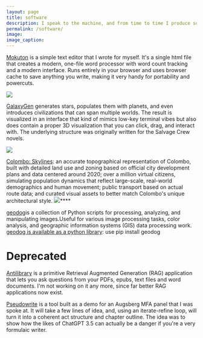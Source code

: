 ```yaml
---
layout: page
title: software
description: I speak to the machine, and from time to time I produce something that might be an interesting contribution to someone else's curiosity. Here's a few of them.
permalink: /software/
image: 
image_caption:
---
```


[Mokuton](https://github.com/yudhanjaya/Mokuton) is a simple text editor that I wrote for myself. It's a single html file that creates a modern, one-file word processor with word count tracking and a modern interface. Runs entirely in your browser and uses browser cache to save anything you write, making it very handy for portability and powercuts.

![]({{site.baseurl}}/images/software/mokuton.jpg)

[GalaxyGen](https://github.com/yudhanjaya/GalaxyGen) generates stars, populates them with planets, and even introduces civilizations that can span multiple worlds. The result is visualized in an interface that kind of mimics low-key terminal vibes but also does contain a proper 3D visualization that you can click, drag, and interact with. The underlying structure was originally written for the Salvage Crew novels.

![]({{site.baseurl}}/images/software/galaxygen.jpg)

[Colombo: Skylines](https://github.com/team-watchdog/colombo-skylines): an accurate topographical representation of Colombo, built with detailed land use and zoning based on official city development plans and data centered around 2020; over a million virtual citizens, simulating population dynamics that reflect large-scale, real-world demographics and human movement; public transport based on actual route data; and curated visual assets to better match Colombo's unique architectural style.
![]({{site.baseurl}}/images/software/colombo.jpg)****

[geodog](https://github.com/team-watchdog/geodog)is a collection of Python scripts for processing, analyzing, and manipulating images.Useful for various image processing tasks, color analysis, and geographic information systems (GIS) data processing work. [geodog is available as a python library](https://pypi.org/project/geodog/0.1.1/): use pip install geodog

# Deprecated

[Antilibrary](https://github.com/team-watchdog/antilibrary) is a primitive Retrieval Augmented Generation (RAG) application that lets you ask questions from your PDFs, epubs, text files and word documents. I'm not working on it any more, since far better RAG applications now exist.

[Pseudowrite](https://github.com/yudhanjaya/pseudowrite) is a tool built as a demo for an Augsberg MFA panel that I was spoke at. It will take a few lines of idea, and, using an iterate-refine loop, will turn it into a coherent act structure and chapter outline. The idea was to show how the likes of ChatGPT 3.5 can actually be a danger if you're a very formulaic writer. 